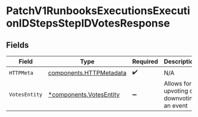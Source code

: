 # PatchV1RunbooksExecutionsExecutionIDStepsStepIDVotesResponse


## Fields

| Field                                                              | Type                                                               | Required                                                           | Description                                                        |
| ------------------------------------------------------------------ | ------------------------------------------------------------------ | ------------------------------------------------------------------ | ------------------------------------------------------------------ |
| `HTTPMeta`                                                         | [components.HTTPMetadata](../../models/components/httpmetadata.md) | :heavy_check_mark:                                                 | N/A                                                                |
| `VotesEntity`                                                      | [*components.VotesEntity](../../models/components/votesentity.md)  | :heavy_minus_sign:                                                 | Allows for upvoting or downvoting an event                         |